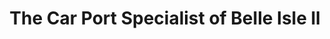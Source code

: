 ---
title: "The Car Port Specialist of Belle Isle ll"
url: /orlando/the-car-port-specialist-of-belle-isle-ll/
shop: Autowerkstatt
---